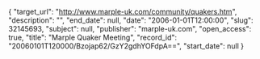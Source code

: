 {
  "target_url": "http://www.marple-uk.com/community/quakers.htm", 
  "description": "", 
  "end_date": null, 
  "date": "2006-01-01T12:00:00", 
  "slug": 32145693, 
  "subject": null, 
  "publisher": "marple-uk.com", 
  "open_access": true, 
  "title": "Marple Quaker Meeting", 
  "record_id": "20060101T120000/Bzojap62/GzY2gdhYOFdpA==", 
  "start_date": null
}

